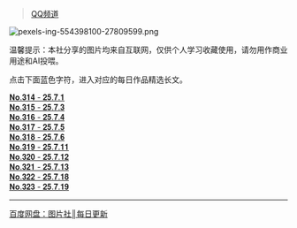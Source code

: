 
> [QQ频道]()

![pexels-ing-554398100-27809599.png](https://wp-cdn.4ce.cn/v2/NT5Zfut.jpeg)

温馨提示：本社分享的图片均来自互联网，仅供个人学习收藏使用，请勿用作商业用途和AI投喂。 
 
点击下面蓝色字符，进入对应的每日作品精选长文。

[𝐍𝐨.𝟑𝟏𝟒 - 𝟐𝟓.𝟕.𝟏](https://pd.qq.com/s/210e083o6)  
[𝐍𝐨.𝟑𝟏𝟓 - 𝟐𝟓.𝟕.𝟑](https://pd.qq.com/s/d7f360k83)  
[𝐍𝐨.𝟑𝟏𝟔 - 𝟐𝟓.𝟕.𝟒](https://pd.qq.com/s/aur9npicp)  
[𝐍𝐨.𝟑𝟏𝟕 - 𝟐𝟓.𝟕.𝟓](https://pd.qq.com/s/4xdnewcy2)  
[𝐍𝐨.𝟑𝟏𝟖 - 𝟐𝟓.𝟕.𝟔](https://pd.qq.com/s/4hktho8t0)  
[𝐍𝐨.𝟑𝟏𝟗 - 𝟐𝟓.𝟕.𝟏𝟏](https://pd.qq.com/s/bar50p4e)  
[𝐍𝐨.𝟑𝟐𝟎 - 𝟐𝟓.𝟕.𝟏𝟐](https://pd.qq.com/s/38jfi2rsh)  
[𝐍𝐨.𝟑𝟐𝟏 - 𝟐𝟓.𝟕.𝟏𝟑](https://pd.qq.com/s/54hrqyqil)  
[𝐍𝐨.𝟑𝟐𝟐 - 𝟐𝟓.𝟕.𝟏𝟖](https://pd.qq.com/s/f6p40a36y)   
[𝐍𝐨.𝟑𝟐𝟑 - 𝟐𝟓.𝟕.𝟏𝟗](https://pd.qq.com/s/5zkjuiamp)  
- - -
[百度网盘：图片社║每日更新](https://pan.baidu.com/s/1gfkYIfZHgidxCGMfjr7JeA?pwd=HUDA)